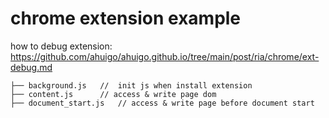 # chrome extension example 
how to debug extension:  https://github.com/ahuigo/ahuigo.github.io/tree/main/post/ria/chrome/ext-debug.md

    ├── background.js   //  init js when install extension
    ├── content.js      // access & write page dom
    ├── document_start.js   // access & write page before document start

